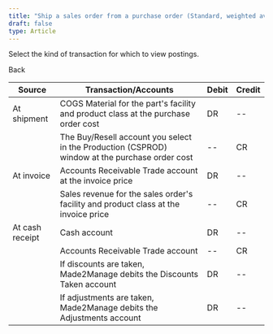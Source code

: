 ```yaml
---
title: "Ship a sales order from a purchase order (Standard, weighted average, non-component or Shipping)"
draft: false
type: Article
---
```


Select the kind of transaction for which to view postings. 

Back

| Source          | Transaction/Accounts                                                                           | Debit | Credit |
|-----------------|------------------------------------------------------------------------------------------------|-------|--------|
| At shipment     | COGS Material for the part's facility and product class at the purchase order cost             | DR    | --     |
|                 | The Buy/Resell account you select in the Production (CSPROD) window at the purchase order cost | --    | CR     |
| At invoice      | Accounts Receivable Trade account at the invoice price                                         | DR    | --     |
|                 | Sales revenue for the sales order's facility and product class at the invoice price            | --    | CR     |
| At cash receipt | Cash account                                                                                   | DR    | --     |
|                 | Accounts Receivable Trade account                                                              | --    | CR     |
|                 | If discounts are taken, Made2Manage debits the Discounts Taken account                         | DR    | --     |
|                 | If adjustments are taken, Made2Manage debits the Adjustments account                           | DR    | --     |